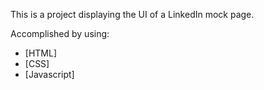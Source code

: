 This is a project displaying the UI of a LinkedIn mock page.

Accomplished by using:

- [HTML]
- [CSS]
- [Javascript]

